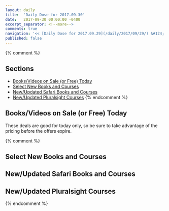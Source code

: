 ```yaml
---
layout: daily
title:  'Daily Dose for 2017.09.30'
date:   2017-09-30 00:00:00 -0400
excerpt_separator: <!--more-->
comments: true
navigation: '<< [Daily Dose for 2017.09.29](/daily/2017/09/29/) &#124; [Sep 2017](/daily/2017/09/) &#124; [2017](/daily/2017/) &#124; Daily Dose for 2017.10.01 >>'
published: false
---
```

{% comment %}
## Sections
* [Books/Videos on Sale (or Free) Today](#sale)
* [Select New Books and Courses](#select)
* [New/Updated Safari Books and Courses](#safari-new)
* [New/Updated Pluralsight Courses](#pluralsight-new)
{% endcomment %}

## <a name="sale"></a>Books/Videos on Sale (or Free) Today ##
These deals are good for today only, so be sure to take advantage of the pricing before the offers expire.

{% comment %}
## <a name="select"></a>Select New Books and Courses ##

## <a name="safari-new"></a>New/Updated Safari Books and Courses ## 

## <a name="pluralsight-new"></a>New/Updated Pluralsight Courses ## 
{% endcomment %}
